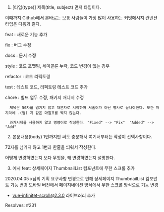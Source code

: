 1. [타입(type)] 제목(title, subject) 
먼저 타입이다.

이때까지 Github에서 본바로는 보통 사람들이 가장 많이 사용하는 커밋메시지 컨벤션 타입은 다음과 같다.

feat : 새로운 기능 추가

fix : 버그 수정

docs : 문서 수정

style : 코드 포맷팅, 세미콜론 누락, 코드 변경이 없는 경우

refactor : 코드 리펙토링

test : 테스트 코드, 리펙토링 테스트 코드 추가

chore : 빌드 업무 수정, 패키지 매니저 수정


      
      제목은 50자를 넘기지 않고 대문자로 시작하며 서술어가 아닌 명사로 끝나야한다. 또한 마지막에 .(쩜) 과 같은 마침표를 찍지 않는다.
      
      과거시제를 사용하지 않고 명령어로 작성한다. "Fixed" --> "Fix"  "Added" --> "Add"
 

 

2. 본문내용(body)
1번까지만 써도 충분해서 여기서부터는 작성이 선택사항이다.

72자를 넘기지 않고 1번과 한줄을 띄워서 작성한다.

어떻게 변경하였는지 보다 무엇을, 왜 변경하였는지 설명한다.

 3. 예시
 feat: 상세페이지 ThumbnailList 컴포넌트에 무한 스크롤 추가

2020.04.05 x님의 기획 요구사항 변경으로 인해 상세페이지 ThumbnailList 컴포넌트 기능 변경
모바일 버전에서 페이지네이션 방식에서 무한 스크롤 방식으로 기능 변경
  - vue-infinitet-scroll@2.3.0 라이브러리 추가

Resolves: #231
